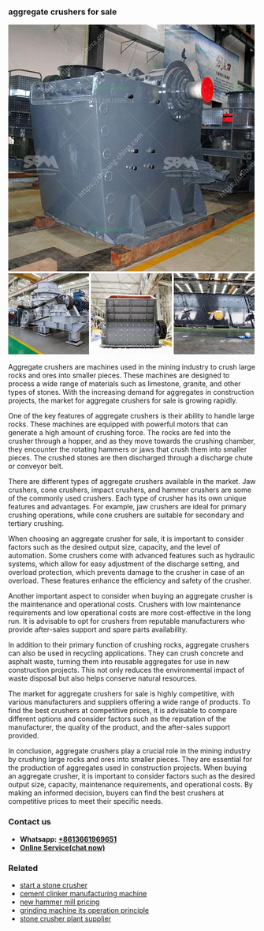 <h3>aggregate crushers for sale</h3><img src='1708589145.jpg' alt=''><p>Aggregate crushers are machines used in the mining industry to crush large rocks and ores into smaller pieces. These machines are designed to process a wide range of materials such as limestone, granite, and other types of stones. With the increasing demand for aggregates in construction projects, the market for aggregate crushers for sale is growing rapidly.</p><p>One of the key features of aggregate crushers is their ability to handle large rocks. These machines are equipped with powerful motors that can generate a high amount of crushing force. The rocks are fed into the crusher through a hopper, and as they move towards the crushing chamber, they encounter the rotating hammers or jaws that crush them into smaller pieces. The crushed stones are then discharged through a discharge chute or conveyor belt.</p><p>There are different types of aggregate crushers available in the market. Jaw crushers, cone crushers, impact crushers, and hammer crushers are some of the commonly used crushers. Each type of crusher has its own unique features and advantages. For example, jaw crushers are ideal for primary crushing operations, while cone crushers are suitable for secondary and tertiary crushing.</p><p>When choosing an aggregate crusher for sale, it is important to consider factors such as the desired output size, capacity, and the level of automation. Some crushers come with advanced features such as hydraulic systems, which allow for easy adjustment of the discharge setting, and overload protection, which prevents damage to the crusher in case of an overload. These features enhance the efficiency and safety of the crusher.</p><p>Another important aspect to consider when buying an aggregate crusher is the maintenance and operational costs. Crushers with low maintenance requirements and low operational costs are more cost-effective in the long run. It is advisable to opt for crushers from reputable manufacturers who provide after-sales support and spare parts availability.</p><p>In addition to their primary function of crushing rocks, aggregate crushers can also be used in recycling applications. They can crush concrete and asphalt waste, turning them into reusable aggregates for use in new construction projects. This not only reduces the environmental impact of waste disposal but also helps conserve natural resources.</p><p>The market for aggregate crushers for sale is highly competitive, with various manufacturers and suppliers offering a wide range of products. To find the best crushers at competitive prices, it is advisable to compare different options and consider factors such as the reputation of the manufacturer, the quality of the product, and the after-sales support provided.</p><p>In conclusion, aggregate crushers play a crucial role in the mining industry by crushing large rocks and ores into smaller pieces. They are essential for the production of aggregates used in construction projects. When buying an aggregate crusher, it is important to consider factors such as the desired output size, capacity, maintenance requirements, and operational costs. By making an informed decision, buyers can find the best crushers at competitive prices to meet their specific needs.</p><h3>Contact us</h3><ul><li><strong>Whatsapp:&nbsp;<a href="https://wa.me/8613661969651">+8613661969651</a></strong></li><li><a href="https://swt.shibang-china.com/?git&amp;zhl&amp;aggregate crushers for sale"><strong>Online Service(chat now)</strong></a></li></ul><h3>Related</h3><ul><li><a href='start a stone crusher.md'>start a stone crusher</a></li><li><a href='cement clinker manufacturing machine.md'>cement clinker manufacturing machine</a></li><li><a href='new hammer mill pricing.md'>new hammer mill pricing</a></li><li><a href='grinding machine its operation principle.md'>grinding machine its operation principle</a></li><li><a href='stone crusher plant supplier.md'>stone crusher plant supplier</a></li></ul>
